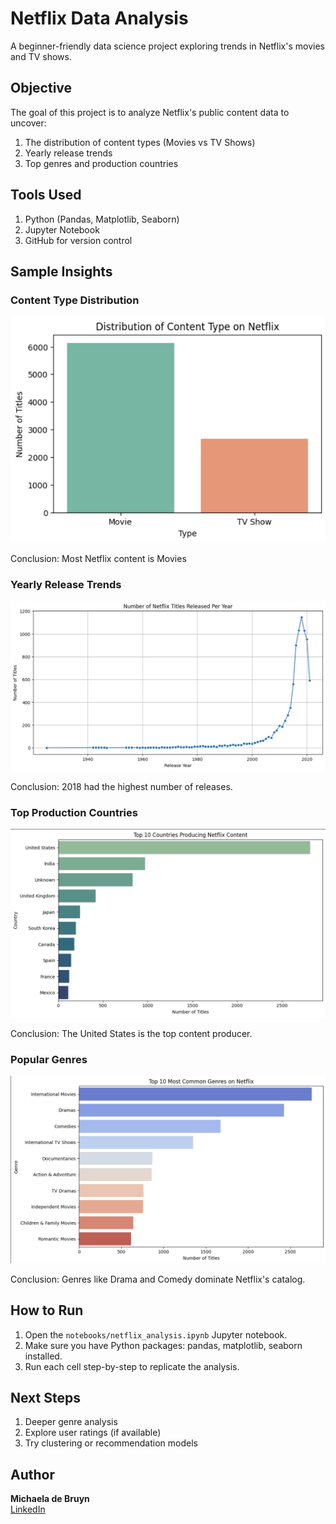 # Netflix Data Analysis 

A beginner-friendly data science project exploring trends in Netflix's movies and TV shows.

##  Objective
The goal of this project is to analyze Netflix's public content data to uncover:
  1. The distribution of content types (Movies vs TV Shows)
  2. Yearly release trends
  3. Top genres and production countries

## Tools Used
  1. Python (Pandas, Matplotlib, Seaborn)
  2. Jupyter Notebook
  3. GitHub for version control

## Sample Insights

### Content Type Distribution  
![Content Type Distribution](images/netflix_content.png) 

Conclusion: Most Netflix content is Movies 

### Yearly Release Trends  
![Yearly Release Trends](images/titles_per_year.png)  

Conclusion: 2018 had the highest number of releases.

### Top Production Countries  
![Top Production Countries](images/top_countries.png)  

Conclusion: The United States is the top content producer.

### Popular Genres  
![Popular Genres](images/top_genres.png)  

Conclusion: Genres like Drama and Comedy dominate Netflix's catalog.

## How to Run

  1. Open the `notebooks/netflix_analysis.ipynb` Jupyter notebook.  
  2. Make sure you have Python packages: pandas, matplotlib, seaborn installed.  
  3. Run each cell step-by-step to replicate the analysis.


## Next Steps
  1. Deeper genre analysis
  2. Explore user ratings (if available)
  3. Try clustering or recommendation models
     

## Author
**Michaela de Bruyn**  
[LinkedIn](https://linkedin.com/in/michaela-de-bruyn)


